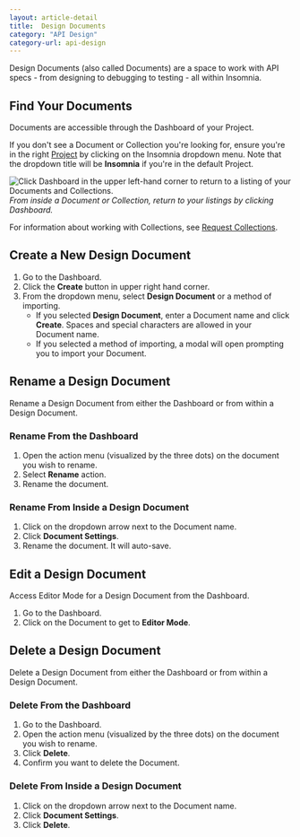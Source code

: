 ```yaml
---
layout: article-detail
title:  Design Documents
category: "API Design"
category-url: api-design
---
```


Design Documents (also called Documents) are a space to work with API specs - from designing to debugging to testing - all within Insomnia.

## Find Your Documents

Documents are accessible through the Dashboard of your Project.

If you don't see a Document or Collection you're looking for, ensure you're in the right [Project](/insomnia/projects) by clicking on the Insomnia dropdown menu. Note that the dropdown title will be **Insomnia** if you're in the default Project.  

![Click Dashboard in the upper left-hand corner to return to a listing of your Documents and Collections.](/assets/images/access-dashboard.png)
_From inside a Document or Collection, return to your listings by clicking Dashboard._

For information about working with Collections, see [Request Collections](/insomnia/request-collections).

## Create a New Design Document

1. Go to the Dashboard.
2. Click the **Create** button in upper right hand corner.
3. From the dropdown menu, select **Design Document** or a method of importing.
    * If you selected **Design Document**, enter a Document name and click **Create**. Spaces and special characters are allowed in your Document name.
    * If you selected a method of importing, a modal will open prompting you to import your Document.

## Rename a Design Document

Rename a Design Document from either the Dashboard or from within a Design Document.

### Rename From the Dashboard

1. Open the action menu (visualized by the three dots) on the document you wish to rename.
2. Select **Rename** action.
3. Rename the document.

### Rename From Inside a Design Document

1. Click on the dropdown arrow next to the Document name.
2. Click **Document Settings**.
3. Rename the document. It will auto-save.

## Edit a Design Document

Access Editor Mode for a Design Document from the Dashboard.

1. Go to the Dashboard.
2. Click on the Document to get to **Editor Mode**.

## Delete a Design Document

Delete a Design Document from either the Dashboard or from within a Design Document.

### Delete From the Dashboard

1. Go to the Dashboard.
2. Open the action menu (visualized by the three dots) on the document you wish to rename.
3. Click **Delete**.
4. Confirm you want to delete the Document.

### Delete From Inside a Design Document

1. Click on the dropdown arrow next to the Document name.
2. Click **Document Settings**.
3. Click **Delete**.
